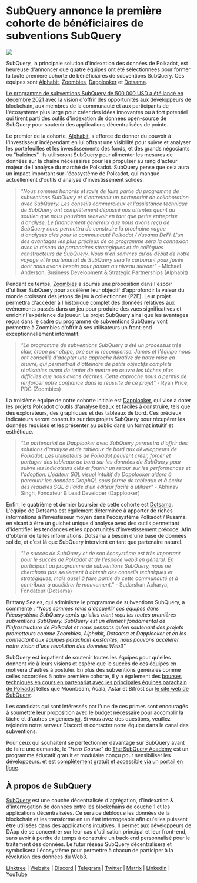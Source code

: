 # SubQuery annonce la première cohorte de bénéficiaires de subventions SubQuery

![](https://miro.medium.com/max/1400/1*qp0hhPcvodDIMmVScohSnw.png)

SubQuery, la principale solution d'indexation des données de Polkadot, est heureuse d'annoncer que quatre équipes ont été sélectionnées pour former la toute première cohorte de bénéficiaires de subventions SubQuery. Ces équipes sont [Alphabit](https://www.polkadata.xyz/), [Zoombies](https://zoombies.world), [Dapplooker](https://dapplooker.com/) et [Dotsama](http://dotsama.ai/).

[Le programme de subventions SubQuery de 500 000 USD a été lancé en décembre 2021](./20211222-grants.md) avec la vision d'offrir des opportunités aux développeurs de blockchain, aux membres de la communauté et aux participants de l'écosystème plus large pour créer des idées innovantes ou à fort potentiel qui tirent parti des outils d'indexation de données open-source de SubQuery pour soutenir des applications décentralisées de pointe.

Le premier de la cohorte, [Alphabit](https://www.polkadata.xyz/), s'efforce de donner du pouvoir à l'investisseur indépendant en lui offrant une visibilité pour suivre et analyser les portefeuilles et les investissements des fonds, et des grands négociants ou "baleines". Ils utiliseront SubQuery pour alimenter les mesures de données sur la chaîne nécessaires pour les propulser au rang d'acteur majeur de l'analyse du marché de Polkadot. SubQuery pense que cela aura un impact important sur l'écosystème de Polkadot, qui manque actuellement d'outils d'analyse d'investissement solides.

> _"Nous sommes honorés et ravis de faire partie du programme de subventions SubQuery et d'entretenir un partenariat de collaboration avec SubQuery. Les conseils commerciaux et l'assistance technique de SubQuery ont complètement dépassé nos attentes quant au soutien que nous pouvions recevoir en tant que petite entreprise d'analyse. Le financement généreux que nous avons reçu de SubQuery nous permettra de construire la prochaine vague d'analyses clés pour la communauté Polkadot / Kusama DeFi. L'un des avantages les plus précieux de ce programme sera la connexion avec le réseau de partenaires stratégiques et de collègues constructeurs de SubQuery. Nous n'en sommes qu'au début de notre voyage et le partenariat de SubQuery sera le carburant pour fusée dont nous avons besoin pour passer au niveau suivant"_ - Michael Anderson, Business Development & Strategic Partnerships (Alphabit)

Pendant ce temps, [Zoombies](https://zoombies.world/) a soumis une proposition dans l'espoir d'utiliser SubQuery pour accélérer leur objectif d'approfondir la valeur du monde croissant des jetons de jeu à collectionner (P2E). Leur projet permettra d'accéder à l'historique complet des données relatives aux événements passés dans un jeu pour produire des vues significatives et enrichir l'expérience du joueur. Le projet SubQuery ainsi que les avantages reçus dans le cadre du programme de subventions SubQuery vont permettre à Zoombies d'offrir à ses utilisateurs un front-end exceptionnellement informatif.

> _"Le programme de subventions SubQuery a été un processus très clair, étape par étape, axé sur la récompense. James et l'équipe nous ont conseillé d'adopter une approche itérative de notre mise en œuvre, qui permettrait d'atteindre de petits objectifs complets réalisables avant de tenter de mettre en œuvre les tâches plus difficiles que nous avons décrites. Cette approche nous a permis de renforcer notre confiance dans la réussite de ce projet"_ - Ryan Price, PDG (Zoombies)

La troisième équipe de notre cohorte initiale est [Dapplooker](https://dapplooker.com/), qui vise à doter les projets Polkadot d'outils d'analyse beaux et faciles à construire, tels que des explorateurs, des graphiques et des tableaux de bord. Ces précieux indicateurs seront construits sur des projets SubQuery pour récupérer les données requises et les présenter au public dans un format intuitif et esthétique.

> _"Le partenariat de Dapplooker avec SubQuery permettra d'offrir des solutions d'analyse et de tableaux de bord aux développeurs de Polkadot. Les utilisateurs de Polkadot peuvent créer, forcer et partager des tableaux de bord sur les données de SubQuery pour suivre les indicateurs clés et fournir un retour sur les performances et l'adoption. L'éditeur SQL visuel intuitif de Dapplooker aidera à parcourir les données GraphQL sous forme de tableaux et à écrire des requêtes SQL à l'aide d'un éditeur facile à utiliser"_ - Abhinav Singh, Fondateur & Lead Developer (Dapplooker)

Enfin, le quatrième et dernier boursier de cette cohorte est [Dotsama](http://dotsama.ai/). L'équipe de Dotsama est également déterminée à apporter de riches informations à l'investisseur moyen dans l'écosystème Polkadot / Kusama, en visant à être un guichet unique d'analyse avec des outils permettant d'identifier les tendances et les opportunités d'investissement précoce. Afin d'obtenir de telles informations, Dotsama a besoin d'une base de données solide, et c'est là que SubQuery intervient en tant que partenaire naturel.

> _"Le succès de SubQuery et de son écosystème est très important pour le succès de Polkadot et de l'espace web3 en général. En participant au programme de subventions SubQuery, nous ne cherchons pas seulement à obtenir des conseils techniques et stratégiques, mais aussi à faire partie de cette communauté et à contribuer à accélérer le mouvement."_ - Sudarshan Acharya, Fondateur (Dotsama)

Brittany Seales, qui administre le programme de subventions SubQuery, a commenté : _"Nous sommes ravis d'accueillir ces équipes dans l'écosystème SubQuery après qu'elles aient reçu les toutes premières subventions SubQuery. SubQuery est un élément fondamental de l'infrastructure de Polkadot et nous pensons qu'en soutenant des projets prometteurs comme Zoombies, Alphabit, Dotsama et Dapplooker et en les connectant aux équipes parachain existantes, nous pouvons accélérer notre vision d'une révolution des données Web3"_

SubQuery est impatient de soutenir toutes les équipes pour qu'elles donnent vie à leurs visions et espère que le succès de ces équipes en motivera d'autres à postuler. En plus des subventions générales comme celles accordées à notre première cohorte, il y a également des [bourses techniques en cours en partenariat avec les principales équipes parachain de Polkadot](./20220127-grants-bounties.md) telles que Moonbeam, Acala, Astar et Bifrost sur [le site web de SubQuery](https://subquery.network/grants).

Les candidats qui sont intéressés par l'une de ces primes sont encouragés à soumettre leur proposition avec le budget nécessaire pour accomplir la tâche et d'autres exigences [ici](https://docs.google.com/forms/d/e/1FAIpQLSfmMazkebKwNTWThBkVGaxf2Bg8s4aWZ0ZhwiMCtc9kv4sJHQ/viewform). Si vous avez des questions, veuillez rejoindre notre serveur Discord et contacter notre équipe dans le canal des subventions.

Pour ceux qui souhaitent se perfectionner davantage sur SubQuery avant de faire une demande, le _"Hero Course"_ de [The SubQuery Academy](./20211018-subquery-launches-the-subquery-academy.md) est un programme éducatif gratuit et modulaire conçu pour sensibiliser les développeurs. et est [complètement gratuit et accessible via un portail en ligne](https://subquery.coassemble.com/unlock/dOKZW6O#/).

## À propos de SubQuery

[SubQuery](https://subquery.network) est une couche décentralisée d'agrégation, d'indexation & d'interrogation de données entre les blockchains de couche 1 et les applications décentralisées. Ce service débloque les données de la blockchain et les transforme en un état interrogeable afin qu'elles puissent être utilisées dans des applications intuitives. Il permet aux développeurs de DApp de se concentrer sur leur cas d'utilisation principal et leur front-end, sans avoir à perdre de temps à construire un back-end personnalisé pour le traitement des données. Le futur réseau SubQuery décentralisera et symbolisera l'écosystème pour permettre à chacun de participer à la révolution des données du Web3.

​​[Linktree](https://linktr.ee/subquerynetwork) | [Website](https://subquery.network/) | [Discord](https://discord.com/invite/78zg8aBSMG) | [Telegram](https://t.me/subquerynetwork) | [Twitter](https://twitter.com/subquerynetwork) | [Matrix](https://matrix.to/#/#subquery:matrix.org) | [LinkedIn](https://www.linkedin.com/company/subquery) | [YouTube](https://www.youtube.com/channel/UCi1a6NUUjegcLHDFLr7CqLw)
